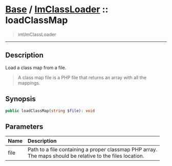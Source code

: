 # [Base](base.md) / [ImClassLoader](base-ImClassLoader.md) :: loadClassMap
 > im\ImClassLoader
____

## Description
Load a class map from a file.

 > A class map file is a PHP file that returns an array with all the mappings.  

## Synopsis
```php
public loadClassMap(string $file): void
```

## Parameters
| Name | Description |
| :--- | :---------- |
| file | Path to a file containing a proper classmap PHP array.<br />The maps should be relative to the files location. |
